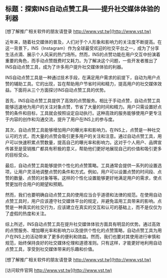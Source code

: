 ## **标题：探索INS自动点赞工具——提升社交媒体体验的利器**

[想了解推广相关软件的朋友请登录 http://www.vst.tw](http://www.vst.tw)

近年来，随着社交媒体的普及，人们对于个人形象和影响力的关注度不断提高。在这一背景下，INS（Instagram）作为全球最受欢迎的社交平台之一，成为了分享生活点滴、展示个人风采的热门场所。然而，INS的点赞功能在用户交互中扮演着重要的角色，而手动点赞既费时又耗力。为了解决这个问题，一些开发者推出了INS自动点赞工具，成为了许多用户提升社交媒体体验的利器。

INS自动点赞工具是一种通过技术手段，在满足用户需求的前提下，自动为用户点赞的辅助工具。它的出现，旨在帮助用户节省时间和精力，提高用户的社交媒体效益。下面将从三个方面探讨INS自动点赞工具的优势。

首先，INS自动点赞工具提供了高效的点赞服务。相比于手动点赞，自动点赞工具能够迅速地为用户的关注对象点赞，节省了大量的时间和精力。用户只需设置好点赞的条件和目标，工具就会按照设定自动执行。这种高效的服务能够使用户更专注于内容的创作和沟通交流，提升了用户在INS上的参与度。

其次，自动点赞工具能够增加用户的曝光率和影响力。在INS上，点赞是一种社交认可的方式，而大量的点赞会吸引更多用户的关注和注意。通过自动点赞工具，用户可以快速积累点赞数量，提高自己的曝光率和影响力。这对于个人用户、品牌宣传甚至是营销推广都具有积极的意义，帮助他们更好地展现自己的价值和吸引更多的目标受众。

最后，自动点赞工具能够提供个性化的点赞策略。工具通常会提供一系列的设置选项，让用户灵活地调整点赞的条件和方式。例如，用户可以设置点赞的时间段、点赞的数量、点赞的对象等等。这样的个性化设置能够更好地满足用户的需求，使点赞更加符合用户的期望和预期。

然而，我们也要明确自动点赞工具的使用应当合乎道德和法律的规范。在使用自动点赞工具时，用户应该遵守社交媒体平台的规定，并避免滥用工具带来的影响。点赞是一种真实的社交行为，应该建立在真实的交互和认可的基础上，而不是仅仅为了虚假的热度和关注。

综上所述，INS自动点赞工具在提升社交媒体体验方面具有明显的优势。通过高效的点赞服务、增加曝光率和影响力以及提供个性化的点赞策略，自动点赞工具为用户在INS上的活动带来了更多的便利和效益。然而，我们也要对其使用进行审慎和规范，始终保持良好的社交媒体伦理和道德准则。只有这样，才能更好地利用自动点赞工具，享受到社交媒体带来的乐趣和价值。

[想了解推广相关软件的朋友请登录 http://www.vst.tw](http://www.vst.tw)


[访问软件官网 http://www.vst.tw](http://www.vst.tw)
